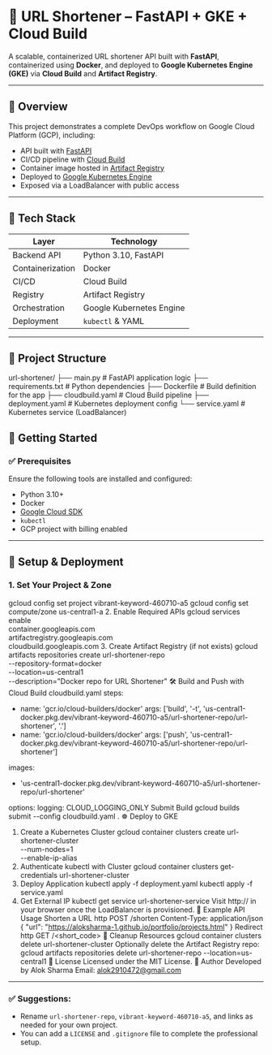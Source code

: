 # 🔗 URL Shortener – FastAPI + GKE + Cloud Build

A scalable, containerized URL shortener API built with **FastAPI**, containerized using **Docker**, and deployed to **Google Kubernetes Engine (GKE)** via **Cloud Build** and **Artifact Registry**.

---

## 📌 Overview

This project demonstrates a complete DevOps workflow on Google Cloud Platform (GCP), including:

- API built with [FastAPI](https://fastapi.tiangolo.com/)
- CI/CD pipeline with [Cloud Build](https://cloud.google.com/build)
- Container image hosted in [Artifact Registry](https://cloud.google.com/artifact-registry)
- Deployed to [Google Kubernetes Engine](https://cloud.google.com/kubernetes-engine)
- Exposed via a LoadBalancer with public access

---

## 🧱 Tech Stack

| Layer            | Technology              |
|------------------|--------------------------|
| Backend API      | Python 3.10, FastAPI      |
| Containerization | Docker                   |
| CI/CD            | Cloud Build              |
| Registry         | Artifact Registry        |
| Orchestration    | Google Kubernetes Engine |
| Deployment       | `kubectl` & YAML         |

---

## 📁 Project Structure

url-shortener/
├── main.py # FastAPI application logic
├── requirements.txt # Python dependencies
├── Dockerfile # Build definition for the app
├── cloudbuild.yaml # Cloud Build pipeline
├── deployment.yaml # Kubernetes deployment config
└── service.yaml # Kubernetes service (LoadBalancer)


## 🚀 Getting Started

### ✅ Prerequisites

Ensure the following tools are installed and configured:

- Python 3.10+
- Docker
- [Google Cloud SDK](https://cloud.google.com/sdk)
- `kubectl`
- GCP project with billing enabled

---

## 🔧 Setup & Deployment

### 1. Set Your Project & Zone

gcloud config set project vibrant-keyword-460710-a5
gcloud config set compute/zone us-central1-a
2. Enable Required APIs
gcloud services enable \
  container.googleapis.com \
  artifactregistry.googleapis.com \
  cloudbuild.googleapis.com
3. Create Artifact Registry (if not exists)
gcloud artifacts repositories create url-shortener-repo \
  --repository-format=docker \
  --location=us-central1 \
  --description="Docker repo for URL Shortener"
🛠️ Build and Push with Cloud Build
cloudbuild.yaml
steps:
  - name: 'gcr.io/cloud-builders/docker'
    args: ['build', '-t', 'us-central1-docker.pkg.dev/vibrant-keyword-460710-a5/url-shortener-repo/url-shortener', '.']
  - name: 'gcr.io/cloud-builders/docker'
    args: ['push', 'us-central1-docker.pkg.dev/vibrant-keyword-460710-a5/url-shortener-repo/url-shortener']

images:
  - 'us-central1-docker.pkg.dev/vibrant-keyword-460710-a5/url-shortener-repo/url-shortener'

options:
  logging: CLOUD_LOGGING_ONLY
Submit Build
gcloud builds submit --config cloudbuild.yaml .
☸️ Deploy to GKE
1. Create a Kubernetes Cluster
gcloud container clusters create url-shortener-cluster \
  --num-nodes=1 \
  --enable-ip-alias
2. Authenticate kubectl with Cluster
gcloud container clusters get-credentials url-shortener-cluster
3. Deploy Application
kubectl apply -f deployment.yaml
kubectl apply -f service.yaml
4. Get External IP
kubectl get service url-shortener-service
Visit http://<EXTERNAL-IP> in your browser once the LoadBalancer is provisioned.
🧪 Example API Usage
Shorten a URL
http
POST /shorten
Content-Type: application/json
  {
  "url": "https://aloksharma-1.github.io/portfolio/projects.html"
}
Redirect
http
GET /<short_code>
🧹 Cleanup Resources
gcloud container clusters delete url-shortener-cluster
Optionally delete the Artifact Registry repo:
gcloud artifacts repositories delete url-shortener-repo --location=us-central1
📜 License
Licensed under the MIT License.
👤 Author
Developed by Alok Sharma
Email: alok2910472@gmail.com
---

### ✅ Suggestions:
- Rename `url-shortener-repo`, `vibrant-keyword-460710-a5`, and links as needed for your own project.
- You can add a `LICENSE` and `.gitignore` file to complete the professional setup.
